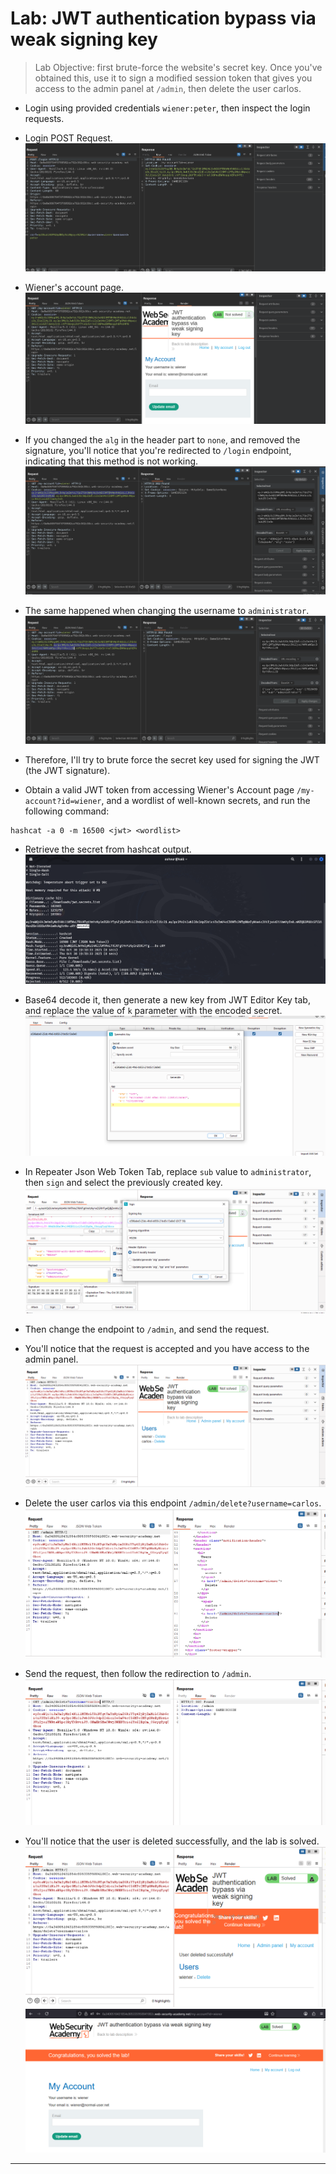 # Lab: JWT authentication bypass via weak signing key

> Lab Objective: first brute-force the website's secret key. Once you've obtained this, use it to sign a modified session token that gives you access to the admin panel at `/admin`, then delete the user carlos.

- Login using provided credentials `wiener:peter`, then inspect the login requests.

- Login POST Request.
  ![1st screenshot](./attachments/1.png)

- Wiener's account page.
  ![2nd screenshot](./attachments/2.png)

- If you changed the `alg` in the header part to `none`, and removed the signature, you'll notice that you're redirected to `/login` endpoint, indicating that this method is not working.
  ![3rd screenshot](./attachments/3.png)

- The same happened when changing the username to `administrator`.
  ![4th screenshot](./attachments/4.png)

- Therefore, I'll try to brute force the secret key used for signing the JWT (the JWT signature).

- Obtain a valid JWT token from accessing Wiener's Account page `/my-account?id=wiener`, and a wordlist of well-known secrets, and run the following command:

```
hashcat -a 0 -m 16500 <jwt> <wordlist>
```

- Retrieve the secret from hashcat output.
  ![5th screenshot](./attachments/5.png)

- Base64 decode it, then generate a new key from JWT Editor Key tab, and replace the value of `k` parameter with the encoded secret.
  ![6th screenshot](./attachments/6.png)

- In Repeater Json Web Token Tab, replace `sub` value to `administrator`, then `sign` and select the previously created key.
  ![7th screenshot](./attachments/7.png)

- Then change the endpoint to `/admin`, and send the request.

- You'll notice that the request is accepted and you have access to the admin panel.
  ![8th screenshot](./attachments/8.png)

- Delete the user carlos via this endpoint `/admin/delete?username=carlos`.
  ![9th screenshot](./attachments/9.png)

- Send the request, then follow the redirection to `/admin`.
  ![10th screenshot](./attachments/10.png)

- You'll notice that the user is deleted successfully, and the lab is solved.
  ![11th screenshot](./attachments/11.png)
  ![12th screenshot](./attachments/12.png)

---
